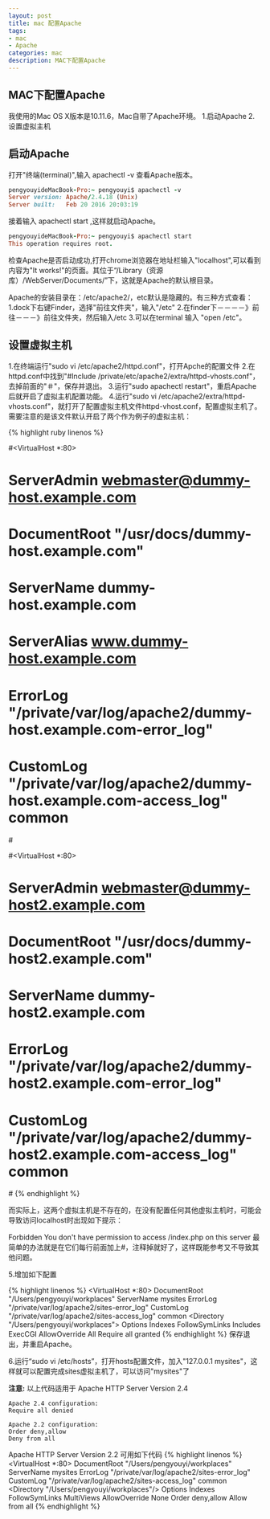 ```yaml
---
layout: post
title: mac 配置Apache
tags:
- mac
- Apache
categories: mac
description: MAC下配置Apache
---
```

## MAC下配置Apache

我使用的Mac OS X版本是10.11.6，Mac自带了Apache环境。
1.启动Apache
2.设置虚拟主机

## 启动Apache

打开"终端(terminal)",输入 apachectl -v 查看Apache版本。
```ruby
pengyouyideMacBook-Pro:~ pengyouyi$ apachectl -v
Server version: Apache/2.4.18 (Unix)
Server built:   Feb 20 2016 20:03:19
```
接着输入 apachectl start ,这样就启动Apache。
```ruby
pengyouyideMacBook-Pro:~ pengyouyi$ apachectl start
This operation requires root.
```
检查Apache是否启动成功,打开chrome浏览器在地址栏输入"localhost",可以看到内容为"It works!"的页面。其位于“/Library（资源库）/WebServer/Documents/”下，这就是Apache的默认根目录。

Apache的安装目录在：/etc/apache2/，etc默认是隐藏的。有三种方式查看：
1.dock下右键Finder，选择"前往文件夹"，输入"/etc"
2.在finder下－－－－》前往－－－》前往文件夹，然后输入/etc
3.可以在terminal 输入 "open /etc"。

## 设置虚拟主机

1.在终端运行"sudo vi /etc/apache2/httpd.conf"，打开Apche的配置文件
2.在httpd.conf中找到"#Include /private/etc/apache2/extra/httpd-vhosts.conf"，去掉前面的"＃"，保存并退出。
3.运行"sudo apachectl restart"，重启Apache后就开启了虚拟主机配置功能。
4.运行"sudo vi /etc/apache2/extra/httpd-vhosts.conf"，就打开了配置虚拟主机文件httpd-vhost.conf，配置虚拟主机了。需要注意的是该文件默认开启了两个作为例子的虚拟主机：

{% highlight ruby linenos %}

#<VirtualHost *:80>
#    ServerAdmin webmaster@dummy-host.example.com
#    DocumentRoot "/usr/docs/dummy-host.example.com"
#    ServerName dummy-host.example.com
#    ServerAlias www.dummy-host.example.com
#    ErrorLog "/private/var/log/apache2/dummy-host.example.com-error_log"
#    CustomLog "/private/var/log/apache2/dummy-host.example.com-access_log" common
#</VirtualHost>

#<VirtualHost *:80>
#    ServerAdmin webmaster@dummy-host2.example.com
#   DocumentRoot "/usr/docs/dummy-host2.example.com"
#    ServerName dummy-host2.example.com
#    ErrorLog "/private/var/log/apache2/dummy-host2.example.com-error_log"
#    CustomLog "/private/var/log/apache2/dummy-host2.example.com-access_log" common
#</VirtualHost>
{% endhighlight %}

而实际上，这两个虚拟主机是不存在的，在没有配置任何其他虚拟主机时，可能会导致访问localhost时出现如下提示：

Forbidden
You don't have permission to access /index.php on this server
最简单的办法就是在它们每行前面加上#，注释掉就好了，这样既能参考又不导致其他问题。

5.增加如下配置

{% highlight linenos %}
<VirtualHost *:80>
    DocumentRoot "/Users/pengyouyi/workplaces"
    ServerName mysites
    ErrorLog "/private/var/log/apache2/sites-error_log"
    CustomLog "/private/var/log/apache2/sites-access_log" common
    <Directory "/Users/pengyouyi/workplaces">
        Options Indexes FollowSymLinks Includes ExecCGI
        AllowOverride All
        Require all granted
    </Directory>
</VirtualHost>
{% endhighlight %}
保存退出，并重启Apache。

6.运行“sudo vi /etc/hosts”，打开hosts配置文件，加入"127.0.0.1 mysites"，这样就可以配置完成sites虚拟主机了，可以访问"mysites"了

**注意:** 以上代码适用于 Apache HTTP Server Version 2.4
```
Apache 2.4 configuration:
Require all denied
```

```
Apache 2.2 configuration:
Order deny,allow
Deny from all
```
Apache HTTP Server Version 2.2 可用如下代码
{% highlight linenos %}
<VirtualHost *:80>
    DocumentRoot "/Users/pengyouyi/workplaces"
    ServerName mysites
    ErrorLog "/private/var/log/apache2/sites-error_log"
    CustomLog "/private/var/log/apache2/sites-access_log" common
    <Directory "/Users/pengyouyi/workplaces"/>
                Options Indexes FollowSymLinks MultiViews
                AllowOverride None
                Order deny,allow
                Allow from all
      </Directory>
</VirtualHost>
{% endhighlight %}







